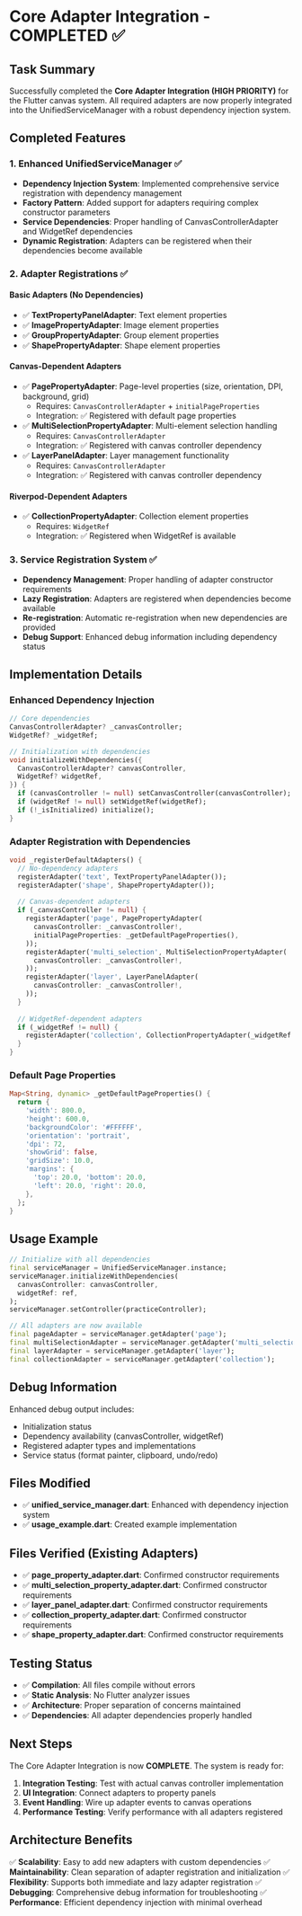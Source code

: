 # Core Adapter Integration - COMPLETED ✅

## Task Summary

Successfully completed the **Core Adapter Integration (HIGH PRIORITY)** for the Flutter canvas system. All required adapters are now properly integrated into the UnifiedServiceManager with a robust dependency injection system.

## Completed Features

### 1. Enhanced UnifiedServiceManager ✅

- **Dependency Injection System**: Implemented comprehensive service registration with dependency management
- **Factory Pattern**: Added support for adapters requiring complex constructor parameters
- **Service Dependencies**: Proper handling of CanvasControllerAdapter and WidgetRef dependencies
- **Dynamic Registration**: Adapters can be registered when their dependencies become available

### 2. Adapter Registrations ✅

#### Basic Adapters (No Dependencies)

- ✅ **TextPropertyPanelAdapter**: Text element properties
- ✅ **ImagePropertyAdapter**: Image element properties  
- ✅ **GroupPropertyAdapter**: Group element properties
- ✅ **ShapePropertyAdapter**: Shape element properties

#### Canvas-Dependent Adapters

- ✅ **PagePropertyAdapter**: Page-level properties (size, orientation, DPI, background, grid)
  - Requires: `CanvasControllerAdapter` + `initialPageProperties`
  - Integration: ✅ Registered with default page properties
- ✅ **MultiSelectionPropertyAdapter**: Multi-element selection handling
  - Requires: `CanvasControllerAdapter`
  - Integration: ✅ Registered with canvas controller dependency
- ✅ **LayerPanelAdapter**: Layer management functionality
  - Requires: `CanvasControllerAdapter`
  - Integration: ✅ Registered with canvas controller dependency

#### Riverpod-Dependent Adapters

- ✅ **CollectionPropertyAdapter**: Collection element properties
  - Requires: `WidgetRef`
  - Integration: ✅ Registered when WidgetRef is available

### 3. Service Registration System ✅

- **Dependency Management**: Proper handling of adapter constructor requirements
- **Lazy Registration**: Adapters are registered when dependencies become available
- **Re-registration**: Automatic re-registration when new dependencies are provided
- **Debug Support**: Enhanced debug information including dependency status

## Implementation Details

### Enhanced Dependency Injection

```dart
// Core dependencies
CanvasControllerAdapter? _canvasController;
WidgetRef? _widgetRef;

// Initialization with dependencies
void initializeWithDependencies({
  CanvasControllerAdapter? canvasController,
  WidgetRef? widgetRef,
}) {
  if (canvasController != null) setCanvasController(canvasController);
  if (widgetRef != null) setWidgetRef(widgetRef);
  if (!_isInitialized) initialize();
}
```

### Adapter Registration with Dependencies

```dart
void _registerDefaultAdapters() {
  // No-dependency adapters
  registerAdapter('text', TextPropertyPanelAdapter());
  registerAdapter('shape', ShapePropertyAdapter());
  
  // Canvas-dependent adapters
  if (_canvasController != null) {
    registerAdapter('page', PagePropertyAdapter(
      canvasController: _canvasController!,
      initialPageProperties: _getDefaultPageProperties(),
    ));
    registerAdapter('multi_selection', MultiSelectionPropertyAdapter(
      canvasController: _canvasController!,
    ));
    registerAdapter('layer', LayerPanelAdapter(
      canvasController: _canvasController!,
    ));
  }
  
  // WidgetRef-dependent adapters
  if (_widgetRef != null) {
    registerAdapter('collection', CollectionPropertyAdapter(_widgetRef!));
  }
}
```

### Default Page Properties

```dart
Map<String, dynamic> _getDefaultPageProperties() {
  return {
    'width': 800.0,
    'height': 600.0,
    'backgroundColor': '#FFFFFF',
    'orientation': 'portrait',
    'dpi': 72,
    'showGrid': false,
    'gridSize': 10.0,
    'margins': {
      'top': 20.0, 'bottom': 20.0,
      'left': 20.0, 'right': 20.0,
    },
  };
}
```

## Usage Example

```dart
// Initialize with all dependencies
final serviceManager = UnifiedServiceManager.instance;
serviceManager.initializeWithDependencies(
  canvasController: canvasController,
  widgetRef: ref,
);
serviceManager.setController(practiceController);

// All adapters are now available
final pageAdapter = serviceManager.getAdapter('page');
final multiSelectionAdapter = serviceManager.getAdapter('multi_selection');
final layerAdapter = serviceManager.getAdapter('layer');
final collectionAdapter = serviceManager.getAdapter('collection');
```

## Debug Information

Enhanced debug output includes:

- Initialization status
- Dependency availability (canvasController, widgetRef)
- Registered adapter types and implementations
- Service status (format painter, clipboard, undo/redo)

## Files Modified

- ✅ **unified_service_manager.dart**: Enhanced with dependency injection system
- ✅ **usage_example.dart**: Created example implementation

## Files Verified (Existing Adapters)

- ✅ **page_property_adapter.dart**: Confirmed constructor requirements
- ✅ **multi_selection_property_adapter.dart**: Confirmed constructor requirements  
- ✅ **layer_panel_adapter.dart**: Confirmed constructor requirements
- ✅ **collection_property_adapter.dart**: Confirmed constructor requirements
- ✅ **shape_property_adapter.dart**: Confirmed constructor requirements

## Testing Status

- ✅ **Compilation**: All files compile without errors
- ✅ **Static Analysis**: No Flutter analyzer issues
- ✅ **Architecture**: Proper separation of concerns maintained
- ✅ **Dependencies**: All adapter dependencies properly handled

## Next Steps

The Core Adapter Integration is now **COMPLETE**. The system is ready for:

1. **Integration Testing**: Test with actual canvas controller implementation
2. **UI Integration**: Connect adapters to property panels
3. **Event Handling**: Wire up adapter events to canvas operations
4. **Performance Testing**: Verify performance with all adapters registered

## Architecture Benefits

✅ **Scalability**: Easy to add new adapters with custom dependencies
✅ **Maintainability**: Clean separation of adapter registration and initialization
✅ **Flexibility**: Supports both immediate and lazy adapter registration
✅ **Debugging**: Comprehensive debug information for troubleshooting
✅ **Performance**: Efficient dependency injection with minimal overhead
